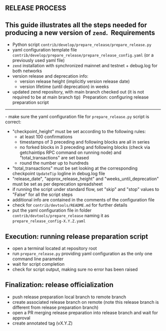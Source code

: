 RELEASE PROCESS
---------------------------
​
This guide illustrates all the steps needed for producing a new version of `zend`.
​
Requirements
------------
- Python script `contrib/develop/prepare_release/prepare_release.py`
- yaml configuration template file `contrib/develop/prepare_release/prepare_release_config.yaml` (or a previously used yaml file)
- `zend` installation with synchronized mainnet and testnet + debug.log for both networks
- version release and deprecation info:
  - version release height (implicitly version release date)
  - version lifetime (until deprecation) in weeks
- updated zend repository, with main branch checked out (it is not required to be at main branch tip)
​
Preparation: configuring release preparation script
------------------------------------------------
​- make sure the yaml configuration file for `prepare_release.py` script is correct:
  - "checkpoint_height" must be set according to the following rules:
    - at least 100 confirmations
	- timestamps of 3 preceding and following blocks are all in series
	- no forked blocks in 3 preceding and following blocks (check via getchaintips RPC command on running node)
	  and "total_transactions" are set based
	- round the number up to hundreds
  - "total_transactions" must be set looking at the corresponding checkpoint `UpdateTip` logline in debug.log file
  - "release_date", "approx_release_height" and "weeks_until_deprecation" must be set as per deprecation spreadsheet
  - if running the script under standard flow, set "skip" and "stop" values to "False" for all the script steps
- additional info are contained in the comments of the configuration file
- check for `contrib/devtools/README.md` for further details
- put the yaml configuration file in folder `contrib/devtools/prepare_release` naming it as `prepare_release_config-X.Y.Z.yaml`

​Execution: running release preparation script
------------------------------------------------
- open a terminal located at repository root
- run `prepare_release.py` providing yaml configuration as the only one command line parameter
- wait for script completion
- check for script output, making sure no error has been raised

​Finalization: release officialization
------------------------------------------------
- push release preparation local branch to remote branch
- create associated release branch on remote (note this release branch is different from release preparation branch)
- open a PR merging release preparation into release branch and wait for approval
- create annotated tag (vX.Y.Z)